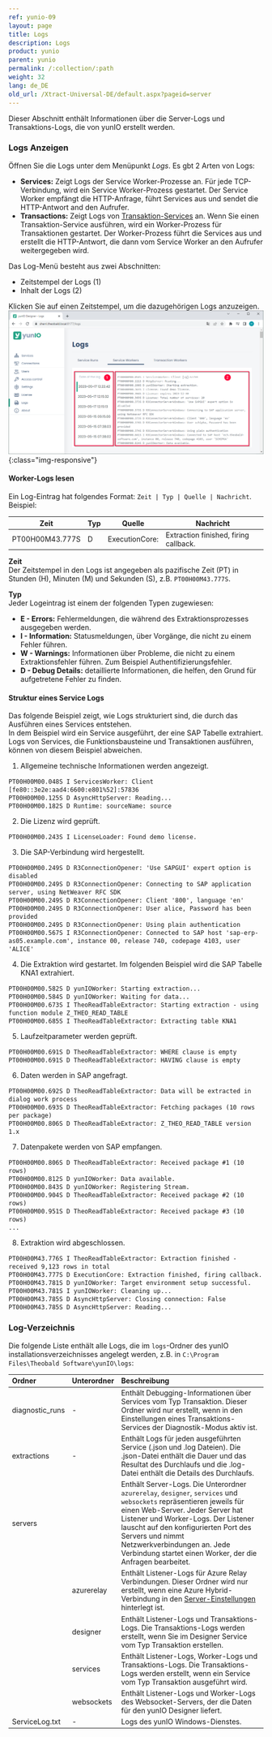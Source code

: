 ```yaml
---
ref: yunio-09
layout: page
title: Logs
description: Logs
product: yunio
parent: yunio
permalink: /:collection/:path
weight: 32
lang: de_DE
old_url: /Xtract-Universal-DE/default.aspx?pageid=server
---
```


Dieser Abschnitt enthält Informationen über die Server-Logs und Transaktions-Logs, die von yunIO erstellt werden.<br>

### Logs Anzeigen
Öffnen Sie die Logs unter dem Menüpunkt *Logs*.
Es gbt 2 Arten von Logs:
- **Services:** Zeigt Logs der Service Worker-Prozesse an. Für jede TCP-Verbindung, wird ein Service Worker-Prozess gestartet.
Der Service Worker empfängt die HTTP-Anfrage, führt Services aus und sendet die HTTP-Antwort and den Aufrufer.
- **Transactions:** Zeigt Logs von [Transaktion-Services](./transactions) an.
Wenn Sie einen Transaktion-Service ausführen, wird ein Worker-Prozess für Transaktionen gestartet.
Der Worker-Prozess führt die Services aus und erstellt die HTTP-Antwort, die dann vom Service Worker an den Aufrufer weitergegeben wird.

Das Log-Menü besteht aus zwei Abschnitten:
- Zeitstempel der Logs (1)
- Inhalt der Logs (2)

Klicken Sie auf einen Zeitstempel, um die dazugehörigen Logs anzuzeigen.<br>
![yunIO-Logs](/img/content/yunio/yunIO-Logs.png){:class="img-responsive"}

#### Worker-Logs lesen

Ein Log-Eintrag hat folgendes Format: `Zeit | Typ | Quelle | Nachricht`. Beispiel:

| Zeit | Typ | Quelle | Nachricht | 
|--------|--------|--------|---|
| PT00H00M43.777S | D | ExecutionCore: | Extraction finished, firing callback.  | 

**Zeit**<br>
Der Zeitstempel in den Logs ist angegeben als pazifische Zeit (PT) in Stunden (H), Minuten (M) und Sekunden (S), z.B. `PT00H00M43.777S`.

<!---
Der Zeitstempel in den Logs ist angegeben als pazifische Zeit (<span style="color:orange">PT</span>) in Stunden (<span style="color:green">H</span>), Minuten (<span style="color:blue">M</span>) und Sekunden (<span style="color:red">S</span>). <br>
Beispiel: <span style="color:orange">PT</span><span style="color:green">00H</span><span style="color:blue">00M</span><span style="color:red">43.777S</span>
-->

**Typ**<br>
Jeder Logeintrag ist einem der folgenden Typen zugewiesen:
- **E - Errors:** Fehlermeldungen, die während des Extraktionsprozesses ausgegeben werden.<br>
- **I - Information:** Statusmeldungen, über Vorgänge, die nicht zu einem Fehler führen.<br>
- **W - Warnings:**  Informationen über Probleme, die nicht zu einem Extraktionsfehler führen. Zum Beispiel Authentifizierungsfehler.<br>
- **D - Debug Details:** detaillierte Informationen, die helfen, den Grund für aufgetretene Fehler zu finden.

#### Struktur eines Service Logs

Das folgende Beispiel zeigt, wie Logs strukturiert sind, die durch das Ausführen eines Services entstehen.<br>
In dem Beispiel wird ein Service ausgeführt, der eine SAP Tabelle extrahiert. 
Logs von Services, die Funktionsbausteine und Transaktionen ausführen, können von diesem Beispiel abweichen.

1. Allgemeine technische Informationen werden angezeigt.
```
PT00H00M00.048S I ServicesWorker: Client [fe80::3e2e:aad4:6600:e801%52]:57836
PT00H00M00.125S D AsyncHttpServer: Reading...
PT00H00M00.182S D Runtime: sourceName: source
```
2. Die Lizenz wird geprüft.
```
PT00H00M00.243S I LicenseLoader: Found demo license.
```
3. Die SAP-Verbindung wird hergestellt.
```
PT00H00M00.249S D R3ConnectionOpener: 'Use SAPGUI' expert option is disabled
PT00H00M00.249S D R3ConnectionOpener: Connecting to SAP application server, using NetWeaver RFC SDK
PT00H00M00.249S D R3ConnectionOpener: Client '800', language 'en'
PT00H00M00.249S D R3ConnectionOpener: User alice, Password has been provided
PT00H00M00.249S D R3ConnectionOpener: Using plain authentication
PT00H00M00.567S I R3ConnectionOpener: Connected to SAP host 'sap-erp-as05.example.com', instance 00, release 740, codepage 4103, user 'ALICE'
```
4. Die Extraktion wird gestartet. Im folgenden Beispiel wird die SAP Tabelle KNA1 extrahiert.
```
PT00H00M00.582S D yunIOWorker: Starting extraction...
PT00H00M00.584S D yunIOWorker: Waiting for data...
PT00H00M00.673S I TheoReadTableExtractor: Starting extraction - using function module Z_THEO_READ_TABLE
PT00H00M00.685S I TheoReadTableExtractor: Extracting table KNA1
```
5. Laufzeitparameter werden geprüft.
```
PT00H00M00.691S D TheoReadTableExtractor: WHERE clause is empty
PT00H00M00.691S D TheoReadTableExtractor: HAVING clause is empty
```
6. Daten werden in SAP angefragt.
```
PT00H00M00.692S D TheoReadTableExtractor: Data will be extracted in dialog work process
PT00H00M00.693S D TheoReadTableExtractor: Fetching packages (10 rows per package)
PT00H00M00.806S D TheoReadTableExtractor: Z_THEO_READ_TABLE version 1.x
```
7. Datenpakete werden von SAP empfangen.
```
PT00H00M00.806S D TheoReadTableExtractor: Received package #1 (10 rows)
PT00H00M00.812S D yunIOWorker: Data available.
PT00H00M00.843S D yunIOWorker: Registering Stream.
PT00H00M00.904S D TheoReadTableExtractor: Received package #2 (10 rows)
PT00H00M00.951S D TheoReadTableExtractor: Received package #3 (10 rows)
...
```
8. Extraktion wird abgeschlossen.
```
PT00H00M43.776S I TheoReadTableExtractor: Extraction finished - received 9,123 rows in total
PT00H00M43.777S D ExecutionCore: Extraction finished, firing callback.
PT00H00M43.781S D yunIOWorker: Target environment setup successful.
PT00H00M43.781S I yunIOWorker: Cleaning up...
PT00H00M43.785S D AsyncHttpServer: Closing connection: False
PT00H00M43.785S D AsyncHttpServer: Reading...
```

### Log-Verzeichnis

Die folgende Liste enthält alle Logs, die im `logs`-Ordner des yunIO installationsverzeichnisses angelegt werden, z.B. in `C:\Program Files\Theobald Software\yunIO\logs`:

|Ordner | Unterordner| Beschreibung |
|:----|:---|:---|
|diagnostic_runs |- | Enthält Debugging-Informationen über Services vom Typ Transaktion. Dieser Ordner wird nur erstellt, wenn in den Einstellungen eines Transaktions-Services der Diagnostik-Modus aktiv ist. |
|extractions |- | Enthält Logs für jeden ausgeführten Service (.json und .log Dateien). Die .json-Datei enthält die Dauer und das Resultat des Durchlaufs und die .log-Datei enthält die Details des Durchlaufs. |
|servers| | Enthält Server-Logs. Die Unterordner `azurerelay`, `designer`, `services` und `websockets` repräsentieren jeweils für einen Web-Server. Jeder Server hat Listener und Worker-Logs. Der Listener lauscht auf den konfigurierten Port des Servers und nimmt Netzwerkverbindungen an. Jede Verbindung startet einen Worker, der die Anfragen bearbeitet.|
| | azurerelay| Enthält Listener-Logs für Azure Relay Verbindungen. Dieser Ordner wird nur erstellt, wenn eine Azure Hybrid-Verbindung in den [Server-Einstellungen](./server-settings) hinterlegt ist.|
| | designer| Enthält Listener-Logs und Transaktions-Logs. Die Transaktions-Logs werden erstellt, wenn Sie im Designer Service vom Typ Transaktion erstellen.|
| | services| Enthält Listener-Logs, Worker-Logs und Transaktions-Logs. Die Transaktions-Logs werden erstellt, wenn ein Service vom Typ Transaktion ausgeführt wird.|
| | websockets| Enthält Listener-Logs und Worker-Logs des Websocket-Servers, der die Daten für den yunIO Designer liefert. |
|ServiceLog.txt |- | Logs des yunIO Windows-Dienstes.|